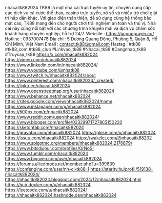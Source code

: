 nhacaitk882024
TK88 là một nhà cái trực tuyến uy tín, chuyên cung cấp các dịch vụ cá cược thể thao, casino trực tuyến, xổ số và nhiều trò chơi giải trí hấp dẫn khác. Với giao diện thân thiện, dễ sử dụng cùng hệ thống bảo mật cao, TK88 mang đến cho người chơi trải nghiệm an toàn và thú vị. Nhà cái này cũng nổi bật với các chương trình khuyến mãi và dịch vụ chăm sóc khách hàng chuyên nghiệp, hỗ trợ 24/7.
Website : https://popupprayer.co/
Hotline : 0937007478
Địa chỉ : 5 Dương Quang Đông, Phường 5, Quận 8, Hồ Chí Minh, Việt Nam
Email : contact.tk88@gmail.com
Hastag : #tk88 #tk88_com #tk88_club #Linkvao_tk88 #Nhacai_tk88 #Dangnhap_tk88 #Truycap_tk88
https://x.com/nhacaitk882024
https://vimeo.com/nhacaitk882024
https://www.linkedin.com/in/nhacaitk882024/
https://www.youtube.com/@nhatk88
https://www.twitch.tv/nhacaitk882024/about
https://www.pinterest.com/nhacaitk882024/_created/
https://linktr.ee/nhacaitk882024
https://www.openstreetmap.org/user/nhacaitk882024
https://www.behance.net/nhacaitk882024
https://sites.google.com/view/nhacaitk882024/home
https://www.instapaper.com/p/nhacaitk882024
https://500px.com/p/nhacitk882024
https://www.reddit.com/user/nhacaitk882024/
https://www.blogger.com/profile/03329971727865150220
https://sketchfab.com/nhacaitk882024
https://gravatar.com/nhacaitk882024
https://glose.com/u/nhacaitk882024
https://issuu.com/nhacaitk882024
https://wakelet.com/@nhacaitk88202
https://www.spigotmc.org/members/nhacaitk882024.2176879/
https://www.bitsdujour.com/profiles/OrNoSI
https://www.tumblr.com/nhacaitk882024
https://www.bigoven.com/user/nhacaitk882024
https://forums.alliedmods.net/member.php?u=399639
https://confengine.com/user/nh-ci-tk88-1
https://starity.hu/profil/519138-nhacaitk882024/
https://nhacitk882024.blogspot.com/2024/12/nhacaitk882024.html
https://hub.docker.com/u/nhacaitk882024
https://leetcode.com/u/nhacaitk882024/
https://nhacaitk882024.hashnode.dev/nhacaitk882024